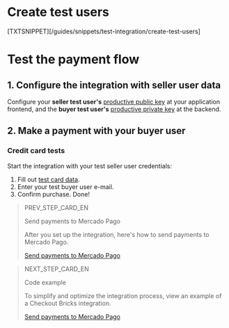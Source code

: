 # Create test users

[TXTSNIPPET][/guides/snippets/test-integration/create-test-users]

# Test the payment flow

## 1. Configure the integration with seller user data

Configure your **seller test user's** [productive public key]([FAKER][CREDENTIALS][URL]) at your application frontend, and the **buyer test user's** [productive private key]([FAKER][CREDENTIALS][URL]) at the backend.

## 2. Make a payment with your buyer user

### Credit card tests

Start the integration with your test seller user credentials:

1. Fill out [test card data](/developers/en/guides/additional-content/testing/test-cards).
1. Enter your test buyer user e-mail.
1. Confirm purchase. Done!

> PREV_STEP_CARD_EN
>
> Send payments to Mercado Pago
>
> After you set up the integration, here's how to send payments to Mercado Pago.
>
> [Send payments to Mercado Pago](/developers/en/docs/checkout-bricks-beta/integration/payment-submission)

> NEXT_STEP_CARD_EN
>
> Code example
>
> To simplify and optimize the integration process, view an example of a Checkout Bricks integration.
>
> [Send payments to Mercado Pago](/developers/en/docs/checkout-bricks-beta/integration/code-example)